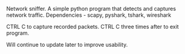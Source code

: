 Network sniffer. A simple python program that detects and captures network traffic.
Dependencies - scapy, pyshark, tshark, wireshark

CTRL C to capture recorded packets.
CTRL C three times after to exit program.

Will continue to update later to improve usability.
